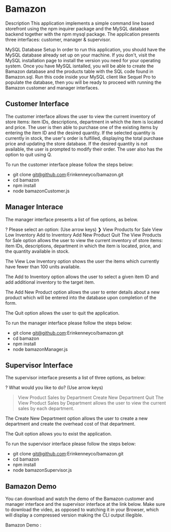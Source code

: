 # Bamazon
Description
This application implements a simple command line based storefront using the npm inquirer package and the MySQL database backend together with the npm mysql package. The application presents three interfaces: customer, manager & supervisor.

MySQL Database Setup
In order to run this application, you should have the MySQL database already set up on your machine. If you don't, visit the MySQL installation page to install the version you need for your operating system. Once you have MySQL isntalled, you will be able to create the Bamazon database and the products table with the SQL code found in Bamazon.sql. Run this code inside your MySQL client like Sequel Pro to populate the database, then you will be ready to proceed with running the Bamazon customer and manager interfaces.

## Customer Interface
The customer interface allows the user to view the current inventory of store items: item IDs, descriptions, department in which the item is located and price. The user is then able to purchase one of the existing items by entering the item ID and the desired quantity. If the selected quantity is currently in stock, the user's order is fulfilled, displaying the total purchase price and updating the store database. If the desired quantity is not available, the user is prompted to modify their order. The user also has the option to quit using Q.

To run the customer interface please follow the steps below:

* git clone git@github.com:Erinkenneyco/bamazon.git
* cd bamazon
* npm install
* node bamazonCustomer.js


## Manager Interace
The manager interface presents a list of five options, as below.

? Please select an option: (Use arrow keys)
❯ View Products for Sale 
  View Low Inventory 
  Add to Inventory 
  Add New Product
  Quit
The View Products for Sale option allows the user to view the current inventory of store items: item IDs, descriptions, department in which the item is located, price, and the quantity available in stock.

The View Low Inventory option shows the user the items which currently have fewer than 100 units available.

The Add to Inventory option allows the user to select a given item ID and add additional inventory to the target item.

The Add New Product option allows the user to enter details about a new product which will be entered into the database upon completion of the form.

The Quit option allows the user to quit the application. 

To run the manager interface please follow the steps below:

* git clone git@github.com:Erinkenneyco/bamazon.git
* cd bamazon
* npm install
* node bamazonManager.js

## Supervisor Interface
The supervisor interface presents a list of three options, as below:

? What would you like to do? (Use arrow keys)
> View Product Sales by Department
  Create New Department
  Quit
The View Product Sales by Department allows the user to view the current sales by each department.

The Create New Department option allows the user to create a new department and create the overhead cost of that department. 

The Quit option allows you to exist the application. 

To run the supervisor interface please follow the steps below:

* git clone git@github.com:Erinkenneyco/bamazon.git
* cd bamazon
* npm install
* node bamazonSupervisor.js


## Bamazon Demo
You can download and watch the demo of the Bamazon customer and manager interface and the supervisor interface at the link below. Make sure to download the video, as opposed to watching it in your Browser, which will display a compressed version making the CLI output illegible.

Bamazon Demo : 
